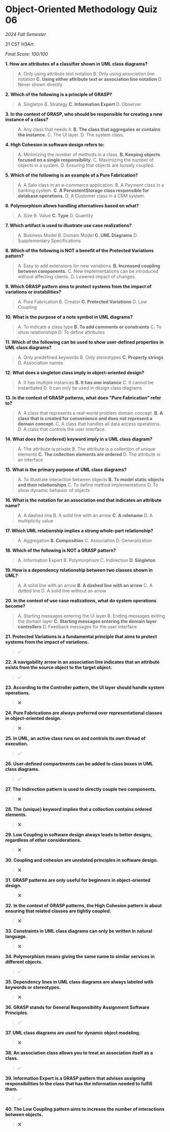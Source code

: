 # Object-Oriented Methodology Quiz 06

*2024 Fall Semester*

$\text{21 CST H3Art}$

*Final Score: 100/100*

**1. How are attributes of a classifier shown in UML class diagrams?**

> A. Only using attribute text notation
> B. Only using association line notation
> **C. Using either attribute text or association line notation**
> D. Never shown directly

**2. Which of the following is a principle of GRASP?**

> A. Singleton
> B. Strategy
> **C. Information Expert**
> D. Observer

**3. In the context of GRASP, who should be responsible for creating a new instance of a class?**

> A. Any class that needs it.
> **B. The class that aggregates or contains the instance.**
> C. The Ul layer.
> D. The system class.

**4. High Cohesion in software design refers to:**

> A. Minimizing the number of methods in a class.
> **B. Keeping objects focused on a single responsibility.**
> C. Maximizing the number of objects in a system.
> D. Ensuring that objects are loosely coupled.

**5. Which of the following is an example of a Pure Fabrication?**

> A. A Sale class in an e-commerce application.
> B. A Payment class in a banking system.
> **C. A PersistentStorage class responsible for database operations.**
> D. A Customer class in a CRM system.

**6. Polymorphism allows handling alternatives based on what?**

> A. Size
> B. Value
> **C. Type**
> D. Quantity

**7. Which artifact is used to illustrate use case realizations?**

> A. Business Model
> B. Domain Model
> **C. UML Diagrams**
> D. Supplementary Specifications

**8. Which of the following is NOT a benefit of the Protected Variations pattern?**

> A. Easy to add extensions for new variations.
> **B. Increased coupling between components.**
> C. New implementations can be introduced without affecting clients.
> D. Lowered impact of changes.

**9. Which GRASP pattern aims to protect systems from the impact of variations or instabilities?**

> A. Pure Fabrication
> B. Creator
> **C. Protected Variations**
> D. Low Coupling

**10. What is the purpose of a note symbol in UML diagrams?**

> A. To indicate a class type
> **B. To add comments or constraints**
> C. To show relationships
> D. To define attributes

**11. Which of the following can be used to show user-defined properties in UML class diagrams?**

> A. Only predefined keywords
> B. Only stereotypes
> **C. Property strings**
> D. Association names

**12. What does a singleton class imply in object-oriented design?**

> A. It has multiple instances
> **B. It has one instance**
> C. It cannot be instantiated
> D. It can only be used in design class diagrams

**13. In the context of GRASP patterns, what does "Pure Fabrication" refer to?**

> A. A class that represents a real-world problem domain concept.
> **B. A class that is created for convenience and does not represent a domain concept.**
> C. A class that handles all data access operations.
> D. A class that controls the user interface.

**14. What does the {ordered} keyword imply in a UML class diagram?**

> A. The attribute is private
> B. The attribute is a collection of unique elements
> **C. The collection elements are ordered**
> D. The attribute is an interface

**15. What is the primary purpose of UML class diagrams?**

> A. To illustrate interaction between objects
> **B. To model static objects and their relationships**
> C. To define method implementations
> D. To show dynamic behavior of objects

**16. What is the notation for an association end that indicates an attribute name?**

> A. A dashed line
> B. A solid line with an arrow
> **C. A rolename**
> D. A multiplicity value

**17. Which UML relationship implies a strong whole-part relationship?**

> A. Aggregation
> **B. Composition**
> C. Association
> D. Generalization

**18. Which of the following is NOT a GRASP pattern?**

> A. Information Expert
> B. Polymorphism
> C. Indirection
> **D. Singleton**

**19. How is a dependency relationship between two classes shown in UML?**

> A. A solid line with an arrow
> **B. A dashed line with an arrow**
> C. A dotted line
> D. A solid line without an arrow

**20. In the context of use case realizations, what do system operations become?**

> A. Starting messages entering the Ul layer
> B. Ending messages exiting the domain layer
> **C. Starting messages entering the domain layer controllers**
> D. Feedback messages for the user interface

**21. Protected Variations is a fundamental principle that aims to protect systems from the impact of variations.**

> ✅

**22. A navigability arrow in an association line indicates that an attribute exists from the source object to the target object.**

> ✅

**23. According to the Controller pattern, the UI layer should handle system operations.**

> ❌

**24. Pure Fabrications are always preferred over representational classes in object-oriented design.**

> ❌

**25. In UML, an active class runs on and controls its own thread of execution.**

> ✅

**26. User-defined compartments can be added to class boxes in UML class diagrams.**

> ✅

**27. The Indirection pattern is used to directly couple two components.**

> ❌

**28. The {unique} keyword implies that a collection contains ordered elements.**

> ❌

**29. Low Coupling in software design always leads to better designs, regardless of other considerations.**

> ❌

**30. Coupling and cohesion are unrelated principles in software design.**

> ❌

**31. GRASP patterns are only useful for beginners in object-oriented design.**

> ❌

**32. In the context of GRASP patterns, the High Cohesion pattern is about ensuring that related classes are tightly coupled.**

> ❌

**33. Constraints in UML class diagrams can only be written in natural language.**

> ❌

**34. Polymorphism means giving the same name to similar services in different objects.**

> ✅

**35. Dependency lines in UML class diagrams are always labeled with keywords or stereotypes.**

> ❌

**36. GRASP stands for General Responsibility Assignment Software Principles.**

> ✅

**37. UML class diagrams are used for dynamic object modeling.**

> ❌

**38. An association class allows you to treat an association itself as a class.**

> ✅

**39. Information Expert is a GRASP pattern that advises assigning responsibilities to the class that has the information needed to fulfill them.**

> ✅

**40. The Low Coupling pattern aims to increase the number of interactions between objects.**

> ❌
